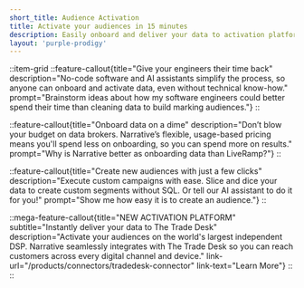 ```yaml
---
short_title: Audience Activation
title: Activate your audiences in 15 minutes
description: Easily onboard and deliver your data to activation platforms in minutes, so you can launch your campaign by EOD, not EOW.
layout: 'purple-prodigy'
---
```


::item-grid
::feature-callout{title="Give your engineers their time back" description="No-code software and AI assistants simplify the process, so anyone can onboard and activate data, even without technical know-how." prompt="Brainstorm ideas about how my software engineers could better spend their time than cleaning data to build marking audiences."}
::

::feature-callout{title="Onboard data on a dime" description="Don’t blow your budget on data brokers. Narrative’s flexible, usage-based pricing means you'll spend less on onboarding, so you can spend more on results." prompt="Why is Narrative better as onboarding data than LiveRamp?"}
::

::feature-callout{title="Create new audiences with just a few clicks" description="Execute custom campaigns with ease. Slice and dice your data to create custom segments without SQL. Or tell our AI assistant to do it for you!" prompt="Show me how easy it is to create an audience."}
::

::mega-feature-callout{title="NEW ACTIVATION PLATFORM" subtitle="Instantly deliver your data to The Trade Desk" description="Activate your audiences on the world's largest independent DSP. Narrative seamlessly integrates with The Trade Desk so you can reach customers across every digital channel and device." link-url="/products/connectors/tradedesk-connector" link-text="Learn More"}
::
::
